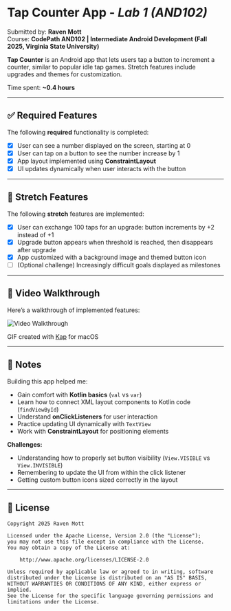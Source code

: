 # Tap Counter App - *Lab 1 (AND102)*

Submitted by: **Raven Mott**  
Course: **CodePath AND102 | Intermediate Android Development (Fall 2025, Virginia State University)**  

**Tap Counter** is an Android app that lets users tap a button to increment a counter, similar to popular idle tap games. Stretch features include upgrades and themes for customization.  

Time spent: **~0.4 hours**  

---

## ✅ Required Features

The following **required** functionality is completed:

- [X] User can see a number displayed on the screen, starting at 0  
- [X] User can tap on a button to see the number increase by 1  
- [X] App layout implemented using **ConstraintLayout**  
- [X] UI updates dynamically when user interacts with the button  

---

## 🌟 Stretch Features

The following **stretch** features are implemented:

- [X] User can exchange 100 taps for an upgrade: button increments by +2 instead of +1  
- [X] Upgrade button appears when threshold is reached, then disappears after upgrade  
- [X] App customized with a background image and themed button icon  
- [ ] (Optional challenge) Increasingly difficult goals displayed as milestones  

---

## 🎥 Video Walkthrough

Here’s a walkthrough of implemented features:

<img src='2025-08-25 at 16.37.54 - Pink Walrus.mp4
' title='Video Walkthrough' width='' alt='Video Walkthrough' />

<!-- Replace with actual recording -->
GIF created with [Kap](https://getkap.co/) for macOS  

---

## 📝 Notes

Building this app helped me:  
- Gain comfort with **Kotlin basics** (`val` vs `var`)  
- Learn how to connect XML layout components to Kotlin code (`findViewById`)  
- Understand **onClickListeners** for user interaction  
- Practice updating UI dynamically with `TextView`  
- Work with **ConstraintLayout** for positioning elements  

**Challenges:**  
- Understanding how to properly set button visibility (`View.VISIBLE` vs `View.INVISIBLE`)  
- Remembering to update the UI from within the click listener  
- Getting custom button icons sized correctly in the layout  

---

## 📄 License

```text
Copyright 2025 Raven Mott

Licensed under the Apache License, Version 2.0 (the "License");
you may not use this file except in compliance with the License.
You may obtain a copy of the License at:

    http://www.apache.org/licenses/LICENSE-2.0

Unless required by applicable law or agreed to in writing, software
distributed under the License is distributed on an "AS IS" BASIS,
WITHOUT WARRANTIES OR CONDITIONS OF ANY KIND, either express or implied.
See the License for the specific language governing permissions and
limitations under the License.

